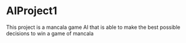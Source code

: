 # AIProject1
This project is a mancala game AI that is able to make the best possible decisions to win a game of mancala
